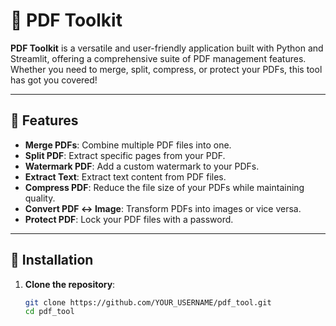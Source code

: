 # 📃 PDF Toolkit

**PDF Toolkit** is a versatile and user-friendly application built with Python and Streamlit, offering a comprehensive suite of PDF management features. Whether you need to merge, split, compress, or protect your PDFs, this tool has got you covered!

---

## 🚀 Features

- **Merge PDFs**: Combine multiple PDF files into one.
- **Split PDF**: Extract specific pages from your PDF.
- **Watermark PDF**: Add a custom watermark to your PDFs.
- **Extract Text**: Extract text content from PDF files.
- **Compress PDF**: Reduce the file size of your PDFs while maintaining quality.
- **Convert PDF ↔️ Image**: Transform PDFs into images or vice versa.
- **Protect PDF**: Lock your PDF files with a password.

---


## 🔧 Installation

1. **Clone the repository**:
   ```bash
   git clone https://github.com/YOUR_USERNAME/pdf_tool.git
   cd pdf_tool
